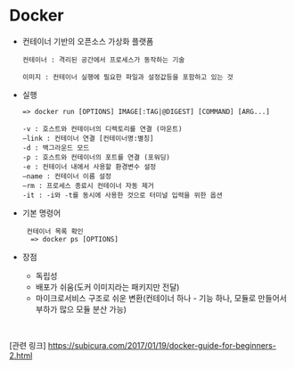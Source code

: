 # Docker

* 컨테이너 기반의 오픈소스 가상화 플랫폼

      컨테이너 : 격리된 공간에서 프로세스가 동작하는 기술

      이미지 : 컨테이너 실행에 필요한 파일과 설정값등을 포함하고 있는 것

* 실행

      => docker run [OPTIONS] IMAGE[:TAG|@DIGEST] [COMMAND] [ARG...]

      -v : 호스트와 컨테이너의 디렉토리를 연결 (마운트)
      –link : 컨테이너 연결 [컨테이너명:별칭]
      -d : 백그라운드 모드
      -p : 호스트와 컨테이너의 포트를 연결 (포워딩)
      -e : 컨테이너 내에서 사용할 환경변수 설정
      –name : 컨테이너 이름 설정
      –rm : 프로세스 종료시 컨테이너 자동 제거
      -it : -i와 -t를 동시에 사용한 것으로 터미널 입력을 위한 옵션
	
* 기본 명령어

       컨테이너 목록 확인
        => docker ps [OPTIONS]

* 장점

	- 독립성
	- 배포가 쉬움(도커 이미지라는 패키지만 전달)
	- 마이크로서비스 구조로 쉬운 변환(컨테이너 하나 - 기능 하나, 모듈로 만들어서 부하가 많으 모듈 분산 가능)

  
 <br>
 
[관련 링크]	https://subicura.com/2017/01/19/docker-guide-for-beginners-2.html
